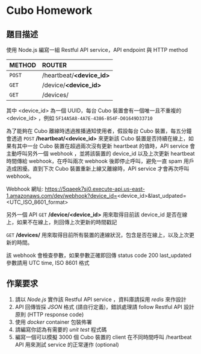 # Cubo Homework

## 題目描述

使用 Node.js 編寫一組 Restful API service，API endpoint 與 HTTP method

|METHOD| ROUTER|
|:-|:-|
|`POST`| /heartbeat/**<device_id>** |
|`GET` | /device/**<device_id>** |
|`GET` | /devices/ |

其中 <device_id> 為一個 UUID，每台 Cubo 裝置會有一個唯一且不重複的 <device_id> ，例如 `5F14A5A8-4A7E-4386-B54F-D01649D33710`

為了能夠在 Cubo 離線時透過推播通知使用者，假設每台 Cubo 裝置，每五分鐘會透過 `POST` **/heartbeat/<device_id>** 來更新該 Cubo 裝置是否持續在線上，如果有其中一台 Cubo 裝置在超過兩次沒有更新 heartbeat 的值時，API service 會主動呼叫另外一個 webhook ，並將該裝置的 device_id 以及上次更新 heartbeat 時間傳給 webhook，在呼叫兩次 webhook 後即停止呼叫，避免一直 spam 用戶造成困擾。直到下次 Cubo 裝置重新上線又離線時，API service 才會再次呼叫 webhook。

Webhook 網址:
https://5qaeek7sj0.execute-api.us-east-1.amazonaws.com/dev/webhook?device_id=<device_id>&last_udpated=<UTC_ISO_8601_format>

另外一個 API `GET` **/device/<device_id>** 用來取得目前該 device_id 是否在線上，如果不在線上，則回傳上次更新的時間戳記

`GET` **/devices/** 用來取得目前所有裝置的連線狀況，包含是否在線上，以及上次更新的時間。

該 webhook 會檢查參數，如果參數正確即回傳 status code 200
last_updated 參數請用 UTC time, ISO 8601 格式

## 作業要求

1. 請以 *Node.js* 實作該 Restful API service ，資料庫請採用 *redis* 來作設計
2. API 回傳皆採 *JSON* 格式 (請自行定義)，錯誤處理請 follow Restful API 設計原則 (HTTP response code)
3. 使用 *docker* container 包裝佈署
4. 請編寫你認為有需要的 *unit test* 程式碼
5. 編寫一個可以模擬 3000 個 Cubo 裝置的 client 在不同時間呼叫 /heartbeat API 用來測試 service 的正常運作 (optional)
